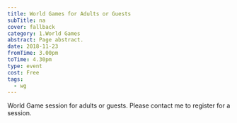```yaml
---
title: World Games for Adults or Guests
subTitle: na
cover: fallback
category: 1.World Games
abstract: Page abstract.
date: 2018-11-23
fromTime: 3.00pm
toTime: 4.30pm
type: event
cost: Free
tags:
  - wg
---
```


World Game session for adults or guests. Please contact me to register for a session.

